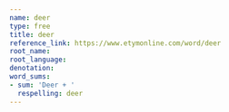 ```yaml
---
name: deer
type: free
title: deer
reference_link: https://www.etymonline.com/word/deer
root_name: 
root_language: 
denotation: 
word_sums:
- sum: 'Deer + '
  respelling: deer
---
```

